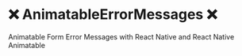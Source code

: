 # :x: AnimatableErrorMessages :x:
Animatable Form Error Messages with React Native and React Native Animatable
